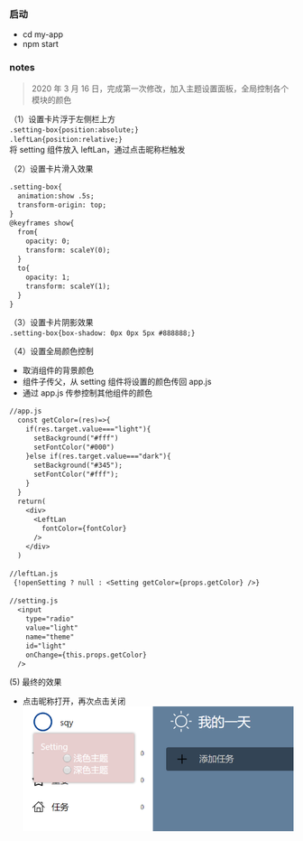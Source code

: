 ### 启动

- cd my-app
- npm start

### notes

> 2020 年 3 月 16 日，完成第一次修改，加入主题设置面板，全局控制各个模块的颜色

（1）设置卡片浮于左侧栏上方  
`.setting-box{position:absolute;}`  
`.leftLan{position:relative;}`  
将 setting 组件放入 leftLan，通过点击昵称栏触发

（2）设置卡片滑入效果

```
.setting-box{
  animation:show .5s;
  transform-origin: top;
}
@keyframes show{
  from{
    opacity: 0;
    transform: scaleY(0);
  }
  to{
    opacity: 1;
    transform: scaleY(1);
  }
}
```

（3）设置卡片阴影效果  
`.setting-box{box-shadow: 0px 0px 5px #888888;}`

（4）设置全局颜色控制

- 取消组件的背景颜色
- 组件子传父，从 setting 组件将设置的颜色传回 app.js
- 通过 app.js 传参控制其他组件的颜色

```
//app.js
  const getColor=(res)=>{
    if(res.target.value==="light"){
      setBackground("#fff")
      setFontColor("#000")
    }else if(res.target.value==="dark"){
      setBackground("#345");
      setFontColor("#fff");
    }
  }
  return(
    <div>
      <LeftLan
        fontColor={fontColor}
      />
    </div>
  )

//leftLan.js
 {!openSetting ? null : <Setting getColor={props.getColor} />}

//setting.js
  <input
    type="radio"
    value="light"
    name="theme"
    id="light"
    onChange={this.props.getColor}
  />
```
(5) 最终的效果
- 点击昵称打开，再次点击关闭
![settingBox](https://github.com/shengshengqi/ToDoList/blob/master/frontend/my-app/asset/settingBox.png)